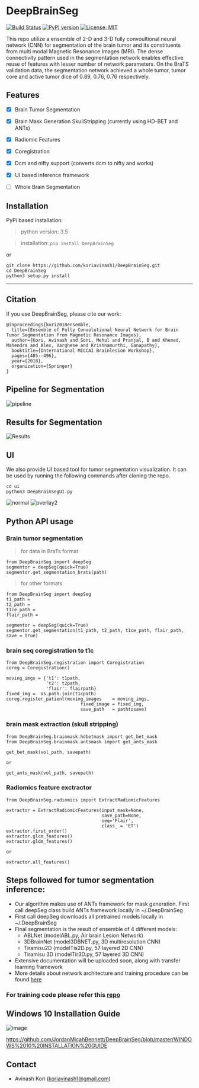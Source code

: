 # DeepBrainSeg

[![Build Status](https://travis-ci.org/koriavinash1/DeepBrainSeg.svg?branch=master)](https://travis-ci.org/koriavinash1/DeepBrainSeg)
[![PyPI version](https://badge.fury.io/py/DeepBrainSeg.svg)](https://badge.fury.io/py/DeepBrainSeg)
[![License: MIT](https://img.shields.io/badge/License-MIT-yellow.svg)](https://opensource.org/licenses/MIT)


This repo utilize a ensemble of 2-D and 3-D fully convoultional neural network (CNN) for segmentation of the brain tumor and its constituents from multi modal Magnetic Resonance Images (MRI). The dense connectivity pattern used in the segmentation network enables effective reuse of features with lesser number of network parameters. On the BraTS validation data, the segmentation network achieved a whole tumor, tumor core and active tumor dice of 0.89, 0.76, 0.76 respectively.

## Features

- [x] Brain Tumor Segmentation
- [x] Brain Mask Generation SkullStripping (currently using HD-BET and ANTs)
- [x] Radiomic Features
- [x] Coregistration
- [x] Dcm and nifty support (converts dcm to nifty and works)
- [x] UI based inference framework
- [ ] Whole Brain Segmentation


## Installation

PyPi based installation:

> python version: 3.5

> installation: ```pip install DeepBrainSeg```

or 

```
git clone https://github.com/koriavinash1/DeepBrainSeg.git
cd DeepBrainSeg
python3 setup.py install
```

<hr>

## Citation

If you use DeepBrainSeg, please cite our work:

```
@inproceedings{kori2018ensemble,
  title={Ensemble of Fully Convolutional Neural Network for Brain Tumor Segmentation from Magnetic Resonance Images},
  author={Kori, Avinash and Soni, Mehul and Pranjal, B and Khened, Mahendra and Alex, Varghese and Krishnamurthi, Ganapathy},
  booktitle={International MICCAI Brainlesion Workshop},
  pages={485--496},
  year={2018},
  organization={Springer}
}
``` 

## Pipeline for Segmentation

![pipeline](./imgs/pipeline.png)


## Results for Segmentation

![Results](./imgs/res.png)


## UI
We also provide UI based tool for tumor segmentation visualization. It can be used by running the following commands after cloning the repo.

```
cd ui
python3 DeepBrainSegUI.py
```
![normal](./imgs/normal.png)
![overlay2](./imgs/overlay2.png)


## Python API usage

### Brain tumor segmentation

> for data in BraTs format
```
from DeepBrainSeg import deepSeg
segmentor = deepSeg(quick=True)
segmentor.get_segmentation_brats(path)
```

<hline>

> for other formats
```
from DeepBrainSeg import deepSeg
t1_path = 
t2_path = 
t1ce_path = 
flair_path = 

segmentor = deepSeg(quick=True)
segmentor.get_segmentation(t1_path, t2_path, t1ce_path, flair_path, save = True)
```

<hline>

### brain seq coregistration to t1c
```
from DeepBrainSeg.registration import Coregistration
coreg = Coregistration()

moving_imgs = {'t1': t1path,
               't2': t2path,
               'flair': flairpath}
fixed_img =  os.path.join(t1cpath)
coreg.register_patient(moving_images    = moving_imgs,
                            fixed_image = fixed_img,
                            save_path   = pathtosave)
```
<hline>
  
### brain mask extraction (skull stripping)
```
from DeepBrainSeg.brainmask.hdbetmask import get_bet_mask
from DeepBrainSeg.brainmask.antsmask import get_ants_mask

get_bet_mask(vol_path, savepath)

or 

get_ants_mask(vol_path, savepath)
```

### Radiomics feature exctractor
```
from DeepBrainSeg.radiomics import ExtractRadiomicFeatures

extractor = ExtractRadiomicFeatures(input_mask=None, 
                                    save_path=None, 
                                    seq='Flair',
                                    class_ = 'ET')
extractor.first_order()
extractor.glcm_features()
extractor.gldm_features()

or

extractor.all_features()
```

## Steps followed for tumor segmentation inference:

+ Our algorithm makes use of ANTs framework for mask generation. First call deepSeg class build ANTs framework locally in ~/.DeepBrainSeg
+ First call deepSeg downloads all pretrained models locally in ~/.DeepBrainSeg
+ Final segmentation is the result of ensemble of 4 different models:
    + ABLNet (modelABL.py, Air brain Lesion Network)
    + 3DBrainNet (model3DBNET.py, 3D multiresolution CNN)
    + Tiramisu2D (modelTis2D.py, 57 layered 2D CNN)
    + Tiramisu 3D (modelTir3D.py, 57 layered 3D CNN)
+ Extensive documentation will be uploaded soon, along with transfer learning framework
+ More details about network architecture and training procedure can be found [here](https://link.springer.com/chapter/10.1007/978-3-030-11726-9_43)

### For training code please refer this [repo](https://github.com/koriavinash1/BraTs2018)

## Windows 10 Installation Guide

![image](https://github.com/JordanMicahBennett/DeepBrainSeg/blob/master/DeepBrainSegUI-running-on-Windows-10.gif)

https://github.com/JordanMicahBennett/DeepBrainSeg/blob/master/WINDOWS%2010%20INSTALLATION%20GUIDE

## Contact 
* Avinash Kori (koriavinash1@gmail.com)
